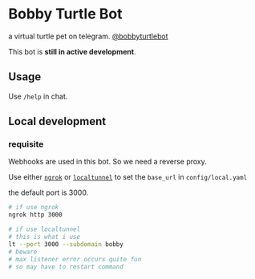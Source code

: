 # Bobby Turtle Bot

a virtual turtle pet on telegram.
[@bobbyturtlebot](https://t.me/bobbyturtlebot)

This bot is **still in active development**.

## Usage

Use `/help` in chat.

## Local development

### requisite

Webhooks are used in this bot. So we need a reverse proxy.

Use either [`ngrok`](https://ngrok.com/) or
[`localtunnel`](https://github.com/localtunnel/localtunnel) to set the
`base_url` in `config/local.yaml`

the default port is 3000.

```sh
# if use ngrok
ngrok http 3000
```

```sh
# if use localtunnel
# this is what i use
lt --port 3000 --subdomain bobby
# beware
# max listener error occurs quite fun
# so may have to restart command
```
